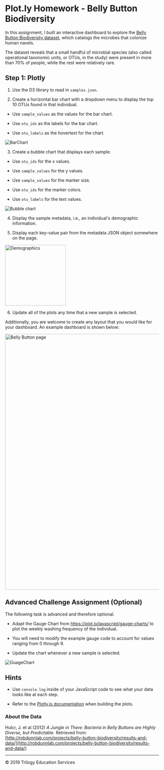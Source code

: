 # Plot.ly Homework - Belly Button Biodiversity

In this assignment, I built an interactive dashboard to explore the [Belly Button Biodiversity dataset](http://robdunnlab.com/projects/belly-button-biodiversity/), which catalogs the microbes that colonize human navels.

The dataset reveals that a small handful of microbial species (also called operational taxonomic units, or OTUs, in the study) were present in more than 70% of people, while the rest were relatively rare.

## Step 1: Plotly

1. Use the D3 library to read in `samples.json`.

2. Create a horizontal bar chart with a dropdown menu to display the top 10 OTUs found in that individual.

* Use `sample_values` as the values for the bar chart.

* Use `otu_ids` as the labels for the bar chart.

* Use `otu_labels` as the hovertext for the chart.

 ![BarChart](https://github.com/srinivasj1987/belly-button-challenge/assets/132161799/d2126bcd-127d-40a5-a35a-9ba441a0891b)


3. Create a bubble chart that displays each sample.

* Use `otu_ids` for the x values.

* Use `sample_values` for the y values.

* Use `sample_values` for the marker size.

* Use `otu_ids` for the marker colors.

* Use `otu_labels` for the text values.

![Bubble chart](https://github.com/srinivasj1987/belly-button-challenge/assets/132161799/80397758-33f8-40e5-96d2-cae0ca49e917)

4. Display the sample metadata, i.e., an individual's demographic information.

5. Display each key-value pair from the metadata JSON object somewhere on the page.

<img width="199" alt="Demographics" src="https://github.com/srinivasj1987/belly-button-challenge/assets/132161799/f9ebdcf3-dd6b-4100-b306-b8b29d6837af">

6. Update all of the plots any time that a new sample is selected.

Additionally, you are welcome to create any layout that you would like for your dashboard. An example dashboard is shown below:

<img width="837" alt="Belly Button page" src="https://github.com/srinivasj1987/belly-button-challenge/assets/132161799/80ec9418-545e-4eb8-afdf-2cd208b5dbd3">


## Advanced Challenge Assignment (Optional)

The following task is advanced and therefore optional.

* Adapt the Gauge Chart from <https://plot.ly/javascript/gauge-charts/> to plot the weekly washing frequency of the individual.

* You will need to modify the example gauge code to account for values ranging from 0 through 9.

* Update the chart whenever a new sample is selected.

![GuageChart](https://github.com/srinivasj1987/belly-button-challenge/assets/132161799/29dafbef-2baf-4cc8-8a36-c7ff32fbe725)


## Hints

* Use `console.log` inside of your JavaScript code to see what your data looks like at each step.

* Refer to the [Plotly.js documentation](https://plot.ly/javascript/) when building the plots.

### About the Data

Hulcr, J. et al.(2012) _A Jungle in There: Bacteria in Belly Buttons are Highly Diverse, but Predictable_. Retrieved from: [http://robdunnlab.com/projects/belly-button-biodiversity/results-and-data/](http://robdunnlab.com/projects/belly-button-biodiversity/results-and-data/)

- - -

© 2019 Trilogy Education Services
